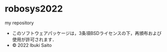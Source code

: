 # robosys2022
my repository


  * このソフトウェアパッケージは，3条項BSDライセンスの下，再頒布および使用が許可されます．
  * © 2022 Ibuki Saito
